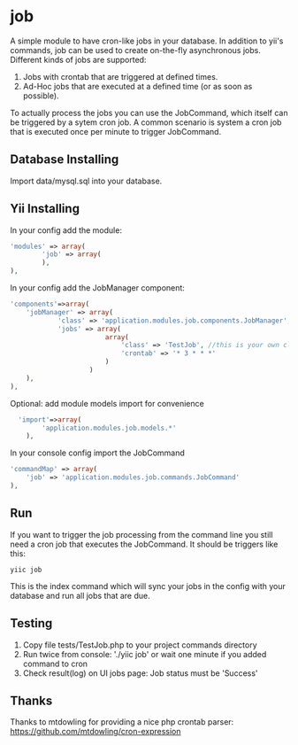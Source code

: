 job
=======

A simple module to have cron-like jobs in your database. In addition to yii's commands, job can be used to create on-the-fly asynchronous jobs. 
Different kinds of jobs are supported:

1. Jobs with crontab that are triggered at defined times.
2. Ad-Hoc jobs that are executed at a defined time (or as soon as possible).

To actually process the jobs you can use the JobCommand, which itself can be triggered by a sytem cron job. 
A common scenario is system a cron job that is executed once per minute to trigger JobCommand.

Database Installing
----------

Import data/mysql.sql into your database.

Yii Installing
----------

In your config add the module:

```php
'modules' => array(
		'job' => array(
		),
),
```

In your config add the JobManager component:

```php
'components'=>array(			
	'jobManager' => array(
			'class' => 'application.modules.job.components.JobManager',
			'jobs' => array(
						array(
							'class' => 'TestJob', //this is your own class that extends application.modules.job.models.Job
							'crontab' => '* 3 * * *'
						)
					)
	),
),
```

Optional: add module models import for convenience

```php
  'import'=>array(
		'application.modules.job.models.*'
	),	
```

In your console config import the JobCommand

```php
'commandMap' => array(
	'job' => 'application.modules.job.commands.JobCommand'		
),
```

Run
----------

If you want to trigger the job processing from the command line you still need a cron job that executes the JobCommand.
It should be triggers like this:

```
yiic job
```

This is the index command which will sync your jobs in the config with your database and run all jobs that are due.

Testing
----------

1. Copy file tests/TestJob.php to your project commands directory
2. Run twice from console: './yiic job' or wait one minute if you added command to cron
3. Check result(log) on UI jobs page: Job status must be 'Success'

Thanks
----------
Thanks to mtdowling for providing a nice php crontab parser: https://github.com/mtdowling/cron-expression
